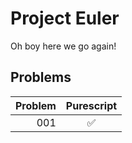 # Project Euler

Oh boy here we go again!

## Problems

| Problem | Purescript |
| ---:|:--------------:|
| 001 | :white_check_mark: |
